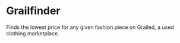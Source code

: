 # Grailfinder

Finds the lowest price for any given fashion piece on Grailed, a used clothing marketplace. 
